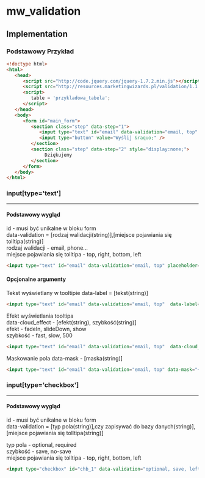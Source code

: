 mw_validation
=============

Implementation
-------------
### Podstawowy Przykład ###
```html
<!doctype html>
<html>
   <head>
      <script src="http://code.jquery.com/jquery-1.7.2.min.js"></script>
      <script src="http://resources.marketingwizards.pl/validation/1.1.5/walidacja-source.js"></script>
      <script>
         table = 'przykladowa_tabela'; 
      </script>
   </head>
   <body>
      <form id="main_form">
         <section class="step" data-step="1">
            <input type="text" id="email" data-validation="email, top" placeholder="Wpisz adres e-mail"/>
            <input type="button" value="Wyślij &raquo;" />
         </section>
         <section class="step" data-step="2" style="display:none;">
              Dziękujemy
         </section>
      </form>
   </body>
</html>
```


### input[type='text'] ###
- - -

#### Podstawowy wygląd ####

id - musi być unikalne w bloku form<br/>
data-validation = [rodzaj walidacji(string)],[miejsce pojawiania się tolltipa(string)]<br/>
rodzaj walidacji - email, phone...<br/>
miejsce pojawiania się tolltipa - top, right, bottom, left<br/>

```html
<input type="text" id="email" data-validation="email, top" placeholder="Wpisz adres e-mail"/>
```


#### Opcjonalne argumenty ####

Tekst wyświetlany w tooltipie
data-label = [tekst(string)]
```html
<input type="text" id="email" data-validation="email, top"  data-label="Pole nie może być puste" placeholder="Wpisz adres e-mail" />
```
Efekt wyświetlania tooltipa<br/>
data-cloud_effect - [efekt(string), szybkość(string)]<br/>
efekt - fadeIn, slideDown, show<br/>
szybkość - fast, slow, 500<br/>

```html
<input type="text" id="email" data-validation="email, top"  data-cloud_effect="slideDown, fast" placeholder="Wpisz adres e-mail" />
```
Maskowanie pola
data-mask - [maska(string)]
```html
<input type="text" id="email" data-validation="email, top" data-mask="+48-999-999-999" placeholder="Wpisz adres e-mail" />
```

### input[type='checkbox'] ###
- - -

#### Podstawowy wygląd ####

id - musi być unikalne w bloku form<br/>
data-validation = [typ pola(string)],czy zapisywać do bazy danych(string)],[miejsce pojawiania się tolltipa(string)]

typ pola - optional, required<br/>
szybkość - save, no-save<br/>
miejsce pojawiania się tolltipa - top, right, bottom, left<br/>

```html
<input type="checkbox" id="chb_1" data-validation="optional, save, left"/>
```
